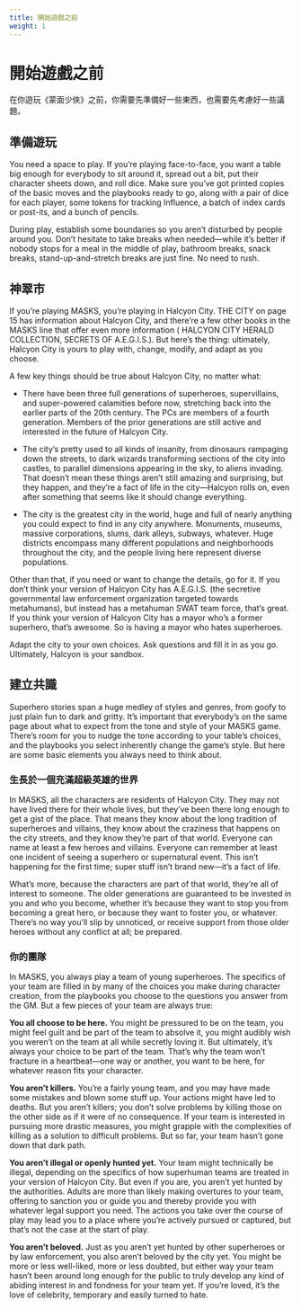 ```yaml
---
title: 開始遊戲之前
weight: 1
---
```

# 開始遊戲之前
在你遊玩《蒙面少俠》之前，你需要先準備好一些東西，也需要先考慮好一些議題。

## 準備遊玩
You need a space to play. If you’re playing face-to-face, you want a table big enough for everybody to sit around it, spread out a bit, put their character sheets down, and roll dice. Make sure you’ve got printed copies of the basic moves and the playbooks ready to go, along with a pair of dice for each player, some tokens for tracking Influence, a batch of index cards or post-its, and a bunch of pencils. 

During play, establish some boundaries so you aren’t disturbed by people around you. Don’t hesitate to take breaks when needed—while it’s better if nobody stops for a meal in the middle of play, bathroom breaks, snack breaks, stand-up-and-stretch breaks are just fine. No need to rush.

## 神翠市
If you’re playing MASKS, you’re playing in Halcyon City. THE CITY on page 15 has information about Halcyon City, and there’re a few other books in the MASKS line that offer even more information ( HALCYON CITY HERALD COLLECTION, SECRETS OF A.E.G.I.S.). But here’s the thing: ultimately, Halcyon City is yours to play with, change, modify, and adapt as you choose. 

A few key things should be true about Halcyon City, no matter what:

* There have been three full generations of superheroes, supervillains, and super-powered calamities before now, stretching back into the earlier parts of the 20th century. The PCs are members of a fourth generation. Members of the prior generations are still active and interested in the future of Halcyon City.

* The city’s pretty used to all kinds of insanity, from dinosaurs rampaging down the streets, to dark wizards transforming sections of the city into castles, to parallel dimensions appearing in the sky, to aliens invading. That doesn’t mean these things aren’t still amazing and surprising, but they happen, and they’re a fact of life in the city—Halcyon rolls on, even after something that seems like it should change everything.

* The city is the greatest city in the world, huge and full of nearly anything you could expect to find in any city anywhere. Monuments, museums, massive corporations, slums, dark alleys, subways, whatever. Huge districts encompass many different populations and neighborhoods throughout the city, and the people living here represent diverse populations.

Other than that, if you need or want to change the details, go for it. If you don’t think your version of Halcyon City has A.E.G.I.S. (the secretive governmental law enforcement organization targeted towards metahumans), but instead has a metahuman SWAT team force, that’s great. If you think your version of Halcyon City has a mayor who’s a former superhero, that’s awesome. So is having a mayor who hates superheroes. 

Adapt the city to your own choices. Ask questions and fill it in as you go. Ultimately, Halcyon is your sandbox. 


## 建立共識
Superhero stories span a huge medley of styles and genres, from goofy to just plain fun to dark and gritty. It’s important that everybody’s on the same page about what to expect from the tone and style of your MASKS game. There’s room for you to nudge the tone according to your table’s choices, and the playbooks you select inherently change the game’s style. But here are some basic elements you always need to think about.

### 生長於一個充滿超級英雄的世界
In MASKS, all the characters are residents of Halcyon City. They may not have lived there for their whole lives, but they’ve been there long enough to get a gist of the place. That means they know about the long tradition of superheroes and villains, they know about the craziness that happens on the city streets, and they know they’re part of that world. Everyone can name at least a few heroes and villains. Everyone can remember at least one incident of seeing a superhero or supernatural event. This isn’t happening for the first time; super stuff isn’t brand new—it’s a fact of life.

What’s more, because the characters are part of that world, they’re all of interest to someone. The older generations are guaranteed to be invested in you and who you become, whether it’s because they want to stop you from becoming a great hero, or because they want to foster you, or whatever. There’s no way you’ll slip by unnoticed, or receive support from those older heroes without any conflict at all; be prepared. 

### 你的團隊
In MASKS, you always play a team of young superheroes. The specifics of your team are filled in by many of the choices you make during character creation, from the playbooks you choose to the questions you answer from the GM. But a few pieces of your team are always true:

<b>You all choose to be here.</b> You might be pressured to be on the team, you might feel guilt and be part of the team to absolve it, you might audibly wish you weren’t on the team at all while secretly loving it. But ultimately, it’s always your choice to be part of the team. That’s why the team won’t fracture in a heartbeat—one way or another, you want to be here, for whatever reason fits your character.

<b>You aren’t killers.</b> You’re a fairly young team, and you may have made some mistakes and blown some stuff up. Your actions might have led to deaths. But you aren’t killers; you don’t solve problems by killing those on the other side as if it were of no consequence. If your team is interested in pursuing more drastic measures, you might grapple with the complexities of killing as a solution to difficult problems. But so far, your team hasn’t gone down that dark path.

<b>You aren’t illegal or openly hunted yet.</b> Your team might technically be illegal, depending on the specifics of how superhuman teams are treated in your version of Halcyon City. But even if you are, you aren’t yet hunted by the authorities. Adults are more than likely making overtures to your team, offering to sanction you or guide you and thereby provide you with whatever legal support you need. The actions you take over the course of play may lead you to a place where you’re actively pursued or captured, but that’s not the case at the start of play.

<b>You aren’t beloved.</b> Just as you aren’t yet hunted by other superheroes or by law enforcement, you also aren’t beloved by the city yet. You might be more or less well-liked, more or less doubted, but either way your team hasn’t been around long enough for the public to truly develop any kind of abiding interest in and fondness for your team yet. If you’re loved, it’s the love of celebrity, temporary and easily turned to hate.


